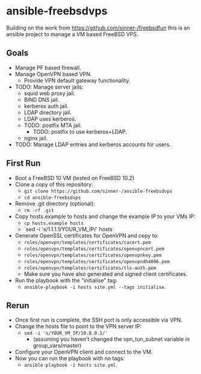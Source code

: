 # ansible-freebsdvps
Building on the work from https://github.com/sinner-/freebsdfun
this is an ansible project to manage a VM based FreeBSD VPS.

## Goals
* Manage PF based firewall.
* Manage OpenVPN based VPN.
  * Provide VPN default gateway functionality.
* TODO: Manage server jails:
  * squid web proxy jail.
  * BIND DNS jail.
  * kerberos auth jail.
  * LDAP directory jail.
  * LDAP uses kerberos.
  * TODO: postfix MTA jail.
    * TODO: postfix to use kerberos+LDAP.
  * nginx jail.
* TODO: Manage LDAP entries and kerberos accounts for users.

## First Run
* Boot a FreeBSD 10 VM (tested on FreeBSD 10.2)
* Clone a copy of this repository:
  * `git clone https://github.com/sinner-/ansible-freebsdvps`
  * `cd ansible-freebsdvps`
* Remove .git directory (optional):
  * `rm -rf .git`
* Copy hosts.example to hosts and change the example IP to your VMs IP:
  * `cp hosts.example hosts`
  * `sed -i 's/1.1.1.1/YOUR_VM_IP/' hosts
* Generate OpenSSL certificates for OpenVPN and copy to:
  * `roles/openvpn/templates/certificates/cacert.pem`
  * `roles/openvpn/templates/certificates/openvpncert.pem`
  * `roles/openvpn/templates/certificates/openvpnkey.pem`
  * `roles/openvpn/templates/certificates/openvpndh4096.pem`
  * `roles/openvpn/templates/certificates/tls-auth.pem`
  * Make sure you have also generated and signed client certificates.
* Run the playbook with the "initialise" tag:
  * `ansible-playbook -i hosts site.yml --tags initialise`.

## Rerun
* Once first run is complete, the SSH port is only accessible via VPN.
* Change the hosts file to point to the VPN server IP:
  * `sed -i 's/YOUR_VM_IP/10.8.0.1/'`
    * (assuming you haven't changed the vpn_tun_subnet variable in group_vars/master)
* Configure your OpenVPN client and connect to the VM.
* Now you can run the playbook with no tags:
  * `ansible-playbook -i hosts site.yml`.
